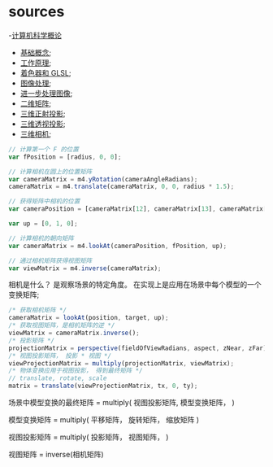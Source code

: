 # sources

-[计算机科学概论](https://www.epubit.com/bookDetails?id=N35620&typeName=%E6%90%9C%E7%B4%A2)

- [基础概念](https://hyp.is/go?url=https%3A%2F%2Fwebglfundamentals.org%2Fwebgl%2Flessons%2Fzh_cn%2Fwebgl-fundamentals.html&group=J2DqPeaM);
- [工作原理](https://hyp.is/go?url=https%3A%2F%2Fwebglfundamentals.org%2Fwebgl%2Flessons%2Fzh_cn%2Fwebgl-how-it-works.html&group=J2DqPeaM);
- [着色器和 GLSL](https://hyp.is/go?url=https%3A%2F%2Fwebglfundamentals.org%2Fwebgl%2Flessons%2Fzh_cn%2Fwebgl-shaders-and-glsl.html&group=J2DqPeaM);
- [图像处理](https://hyp.is/go?url=https%3A%2F%2Fwebglfundamentals.org%2Fwebgl%2Flessons%2Fzh_cn%2Fwebgl-image-processing.html&group=J2DqPeaM);
- [进一步处理图像](https://hyp.is/go?url=https%3A%2F%2Fwebglfundamentals.org%2Fwebgl%2Flessons%2Fzh_cn%2Fwebgl-image-processing-continued.html&group=J2DqPeaM);
- [二维矩阵](https://hyp.is/go?url=https%3A%2F%2Fwebglfundamentals.org%2Fwebgl%2Flessons%2Fzh_cn%2Fwebgl-2d-matrices.html&group=J2DqPeaM);
- [三维正射投影](https://hyp.is/go?url=https%3A%2F%2Fwebglfundamentals.org%2Fwebgl%2Flessons%2Fzh_cn%2Fwebgl-3d-orthographic.html&group=J2DqPeaM);
- [三维透视投影](https://hyp.is/go?url=https%3A%2F%2Fwebglfundamentals.org%2Fwebgl%2Flessons%2Fzh_cn%2Fwebgl-3d-perspective.html&group=J2DqPeaM);
- [三维相机](https://hyp.is/go?url=https%3A%2F%2Fwebglfundamentals.org%2Fwebgl%2Flessons%2Fzh_cn%2Fwebgl-3d-camera.html&group=J2DqPeaM);

```js
// 计算第一个 F 的位置
var fPosition = [radius, 0, 0];

// 计算相机在圆上的位置矩阵
var cameraMatrix = m4.yRotation(cameraAngleRadians);
cameraMatrix = m4.translate(cameraMatrix, 0, 0, radius * 1.5);

// 获得矩阵中相机的位置
var cameraPosition = [cameraMatrix[12], cameraMatrix[13], cameraMatrix[14]];

var up = [0, 1, 0];

// 计算相机的朝向矩阵
var cameraMatrix = m4.lookAt(cameraPosition, fPosition, up);

// 通过相机矩阵获得视图矩阵
var viewMatrix = m4.inverse(cameraMatrix);
```

相机是什么？
是观察场景的特定角度。
在实现上是应用在场景中每个模型的一个变换矩阵;

```js
/* 获取相机矩阵 */
cameraMatrix = lookAt(position, target, up);
/* 获取视图矩阵，是相机矩阵的逆 */
viewMatrix = cameraMatrix.inverse();
/* 投影矩阵 */
projectionMatrix = perspective(fieldOfViewRadians, aspect, zNear, zFar);
/* 视图投影矩阵， 投影 * 视图 */
viewProjectionMatrix = multiply(projectionMatrix, viewMatrix);
/* 物体变换应用于视图投影， 得到最终矩阵 */
// translate, rotate, scale
matrix = translate(viewProjectionMatrix, tx, 0, ty);
```

场景中模型变换的最终矩阵 = multiply(
视图投影矩阵,
模型变换矩阵，
)

模型变换矩阵 = multiply(
平移矩阵，
旋转矩阵，
缩放矩阵
)

视图投影矩阵 = multiply(
投影矩阵，
视图矩阵，
)

视图矩阵 = inverse(相机矩阵)
